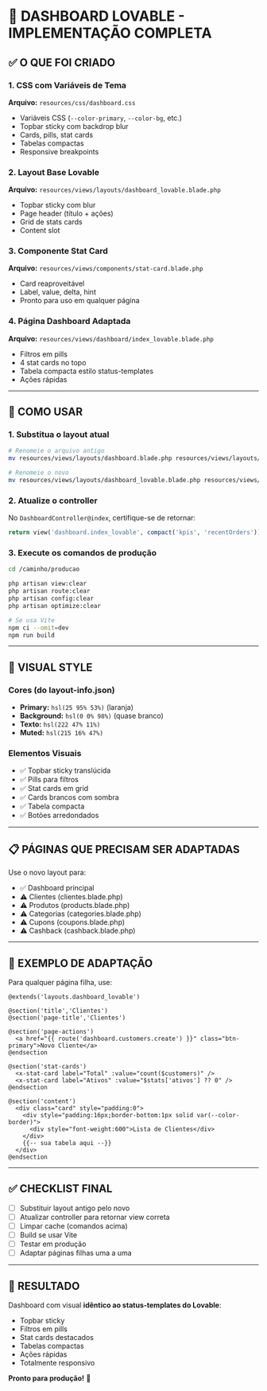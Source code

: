 # 🎨 DASHBOARD LOVABLE - IMPLEMENTAÇÃO COMPLETA

## ✅ O QUE FOI CRIADO

### 1. CSS com Variáveis de Tema
**Arquivo:** `resources/css/dashboard.css`
- Variáveis CSS (`--color-primary`, `--color-bg`, etc.)
- Topbar sticky com backdrop blur
- Cards, pills, stat cards
- Tabelas compactas
- Responsive breakpoints

### 2. Layout Base Lovable
**Arquivo:** `resources/views/layouts/dashboard_lovable.blade.php`
- Topbar sticky com blur
- Page header (título + ações)
- Grid de stats cards
- Content slot

### 3. Componente Stat Card
**Arquivo:** `resources/views/components/stat-card.blade.php`
- Card reaproveitável
- Label, value, delta, hint
- Pronto para uso em qualquer página

### 4. Página Dashboard Adaptada
**Arquivo:** `resources/views/dashboard/index_lovable.blade.php`
- Filtros em pills
- 4 stat cards no topo
- Tabela compacta estilo status-templates
- Ações rápidas

---

## 🚀 COMO USAR

### 1. Substitua o layout atual
```bash
# Renomeie o arquivo antigo
mv resources/views/layouts/dashboard.blade.php resources/views/layouts/dashboard_old.blade.php

# Renomeie o novo
mv resources/views/layouts/dashboard_lovable.blade.php resources/views/layouts/dashboard.blade.php
```

### 2. Atualize o controller
No `DashboardController@index`, certifique-se de retornar:
```php
return view('dashboard.index_lovable', compact('kpis', 'recentOrders'));
```

### 3. Execute os comandos de produção
```bash
cd /caminho/producao

php artisan view:clear
php artisan route:clear
php artisan config:clear
php artisan optimize:clear

# Se usa Vite
npm ci --omit=dev
npm run build
```

---

## 🎨 VISUAL STYLE

### Cores (do layout-info.json)
- **Primary:** `hsl(25 95% 53%)` (laranja)
- **Background:** `hsl(0 0% 98%)` (quase branco)
- **Texto:** `hsl(222 47% 11%)`
- **Muted:** `hsl(215 16% 47%)`

### Elementos Visuais
- ✅ Topbar sticky translúcida
- ✅ Pills para filtros
- ✅ Stat cards em grid
- ✅ Cards brancos com sombra
- ✅ Tabela compacta
- ✅ Botões arredondados

---

## 📋 PÁGINAS QUE PRECISAM SER ADAPTADAS

Use o novo layout para:
- ✅ Dashboard principal
- ⚠️ Clientes (clientes.blade.php)
- ⚠️ Produtos (products.blade.php)
- ⚠️ Categorias (categories.blade.php)
- ⚠️ Cupons (coupons.blade.php)
- ⚠️ Cashback (cashback.blade.php)

---

## 🔧 EXEMPLO DE ADAPTAÇÃO

Para qualquer página filha, use:

```blade
@extends('layouts.dashboard_lovable')

@section('title','Clientes')
@section('page-title','Clientes')

@section('page-actions')
  <a href="{{ route('dashboard.customers.create') }}" class="btn-primary">Novo Cliente</a>
@endsection

@section('stat-cards')
  <x-stat-card label="Total" :value="count($customers)" />
  <x-stat-card label="Ativos" :value="$stats['ativos'] ?? 0" />
@endsection

@section('content')
  <div class="card" style="padding:0">
    <div style="padding:16px;border-bottom:1px solid var(--color-border)">
      <div style="font-weight:600">Lista de Clientes</div>
    </div>
    {{-- sua tabela aqui --}}
  </div>
@endsection
```

---

## ✅ CHECKLIST FINAL

- [ ] Substituir layout antigo pelo novo
- [ ] Atualizar controller para retornar view correta
- [ ] Limpar cache (comandos acima)
- [ ] Build se usar Vite
- [ ] Testar em produção
- [ ] Adaptar páginas filhas uma a uma

---

## 🎊 RESULTADO

Dashboard com visual **idêntico ao status-templates do Lovable**:
- Topbar sticky
- Filtros em pills
- Stat cards destacados
- Tabelas compactas
- Ações rápidas
- Totalmente responsivo

**Pronto para produção!** 🚀
